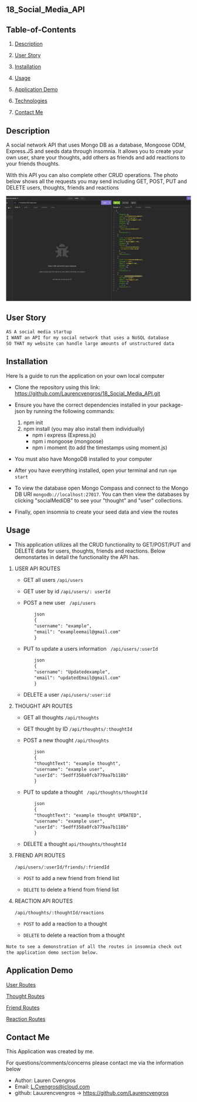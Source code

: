 ## 18_Social_Media_API

## Table-of-Contents

1. [Description](#description)

2. [User Story](#user-story)

3. [Installation](#installation)

4. [Usage](#usage)

5. [Application Demo](#application-demo)

6. [Technologies](#technologies)

8. [Contact Me](#contact-me)


## Description

A social network API that uses Mongo DB as a database, Mongoose ODM, Express.JS and seeds data through insomnia. It allows you to create your own user, share your thoughts, add others as friends and add reactions to your friends thoughts.

With this API you can also complete other CRUD operations. The photo below shows all the requests you may send including GET, POST, PUT and DELETE users, thoughts, friends and reactions

![Insomnia Screenshot](./assets/Images/GET_users.jpg "screenshot of insomnia showing API requests" )


## User Story 

```
AS A social media startup
I WANT an API for my social network that uses a NoSQL database
SO THAT my website can handle large amounts of unstructured data

```

## Installation

Here Is a guide to run the application on your own local computer

* Clone the repository using this link:
 https://github.com/Laurencvengros/18_Social_Media_API.git

 * Ensure you have the correct dependencies installed in your package-json by running the following commands:
    1. npm init
    2. npm install (you may also install them individually)
        - npm i express (Express.js)
        - npm i mongoose (mongoose)
        - npm i moment (to add the timestamps using moment.js)

* You must also have MongoDB installed to your computer

* After you have everything installed, open your terminal and run ``` npm start ```

* To view the database open Mongo Compass and connect to the Mongo DB URI ``` mongodb://localhost:27017 ```. You can then view the databases by clicking "socialMediDB" to see your "thought" and "user" collections.

* Finally, open insomnia to create your seed data and view the routes


## Usage

* This application utilizes all the CRUD functionality to GET/POST/PUT and DELETE data for users, thoughts, friends and reactions. Below demonstartes in detail the functionality the API has.

1. USER API ROUTES

    * GET all users ``` /api/users ```

    * GET user by id ``` /api/users/: userId ```

    * POST a new user ``` /api/users```

        ```
            json
            {
            "username": "example",
            "email": "exampleemail@gmail.com"
            }
        ```
    * PUT to update a users information ``` /api/users/:userId```

        ```
            json
            {
            "username": "Updatedexample",
            "email": "updatedEmail@gmail.com"
            }
        ```

    * DELETE a user ```/api/users/:user:id```


2. THOUGHT API ROUTES

    * GET all thoughts ```/api/thoughts```

    * GET thought by ID ```/api/thoughts/:thoughtId```

    * POST a new thought ```/api/thoughts```

        ```
            json
            {
            "thoughtText": "example thought",
            "username": "example user",
            "userId": "5edff358a0fcb779aa7b118b"
            }
        ```

    * PUT to update a thought ``` /api/thoughts/thoughtId```

        ```
            json
            {
            "thoughtText": "example thought UPDATED",
            "username": "example user",
            "userId": "5edff358a0fcb779aa7b118b"
            }
        ```

    * DELETE a thought  ```api/thoughts/thoughtId```


3. FRIEND API ROUTES

    ```/api/users/:userId/friends/:friendId```

    * ```POST``` to add a new friend from friend list

    * ```DELETE``` to delete a friend from friend list



4. REACTION API ROUTES

    ```/api/thoughts/:thoughtId/reactions```

    * ```POST``` to add a reaction to a thought

    * ```DELETE``` to delete a reaction from a thought

```
Note to see a demonstration of all the routes in insomnia check out the application demo section below.

```

## Application Demo

[User Routes](./assets/Videos/USER%20Routes%3B%20GET%20all%2C%20GET%20by%20ID%2C%20POST%2C%20PUT%2C%20DELETE.webm  )

[Thought Routes](./assets/Videos/THOUGHT%20Routes_%20GET%20all%2C%20GET%20by%20ID%2C%20POST%20PUT%20DELETE.webm)

[Friend Routes](./assets/Videos/POST%20and%20DELETE%20friend.webm)

[Reaction Routes](./assets/Videos/POST%20and%20DELETE%20friend.webm)

## Contact Me

This Application was created by me.

For questions/comments/concerns please contact me via the information below

* Author: Lauren Cvengros
* Email: L.Cvengros@icloud.com
* github: Lauurencvengros -> https://github.com/Laurencvengros



    